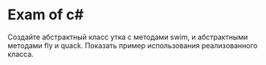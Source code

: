 # Exam of c#
Создайте абстрактный класс утка с методами swim, и  абстрактными методами fly и quack. Показать пример использования реализованного класса.